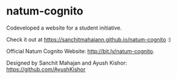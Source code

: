 # natum-cognito
Codeveloped a website for a student initiative.

Check it out at https://sanchitmahajann.github.io/natum-cognito :)

Official Natum Cognito Website: http://bit.ly/natum-cognito.

Designed by Sanchit Mahajan and Ayush Kishor: https://github.com/AyushKishor
